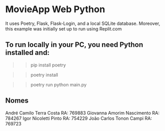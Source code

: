 # MovieApp Web Python 

It uses Poetry, Flask, Flask-Login, and a local SQLite database. 
Moreover, this example was initially set up to run using Replit.com

## To run locally in your PC, you need Python installed and:

>> pip install poetry

>> poetry install

>> poetry run python main.py
>>

## Nomes
André Camilo Terra Costa RA: 769883
Giovanna Amorim Nascimento RA: 784267
Igor Nicoletti Pinto RA: 754229
João Carlos Tonon Campi RA: 769723